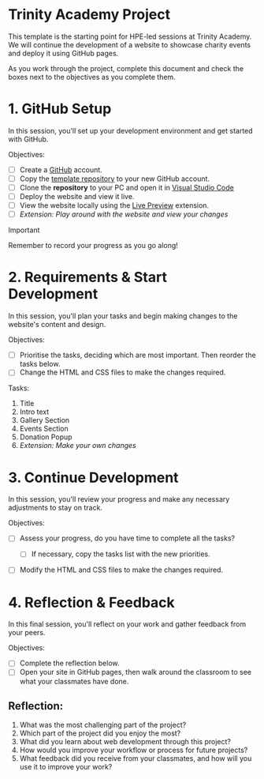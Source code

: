 # Trinity Academy Project

This template is the starting point for HPE-led sessions at Trinity Academy. We will continue the development of a website to showcase charity events and deploy it using GitHub pages.

As you work through the project, complete this document and check the boxes next to the objectives as you complete them.

# 1. GitHub Setup

In this session, you'll set up your development environment and get started with GitHub.

Objectives:

- [ ] Create a [GitHub](https://github.com/) account.
- [ ] Copy the [template repository](https://github.com/ethanbrews/charity-site-template/) to your new GitHub account.
- [ ] Clone the **repository** to your PC and open it in [Visual Studio Code](https://code.visualstudio.com/)
- [ ] Deploy the website and view it live.
- [ ] View the website locally using the [Live Preview](https://marketplace.visualstudio.com/items?itemName=ms-vscode.live-server) extension.
- [ ] *Extension: Play around with the website and view your changes*

> [!IMPORTANT]  
> Remember to record your progress as you go along!


# 2. Requirements & Start Development

In this session, you'll plan your tasks and begin making changes to the website's content and design.

Objectives: 

- [ ] Prioritise the tasks, deciding which are most important. Then reorder the tasks below.
- [ ] Change the HTML and CSS files to make the changes required.

Tasks:

1. Title
2. Intro text
2. Gallery Section
3. Events Section
4. Donation Popup
5. *Extension: Make your own changes*


# 3. Continue Development

In this session, you'll review your progress and make any necessary adjustments to stay on track.

Objectives:

- [ ] Assess your progress, do you have time to complete all the tasks?
    - [ ] If necessary, copy the tasks list with the new priorities.
- [ ] Modify the HTML and CSS files to make the changes required.


# 4. Reflection & Feedback

In this final session, you'll reflect on your work and gather feedback from your peers.

Objectives:

- [ ] Complete the reflection below.
- [ ] Open your site in GitHub pages, then walk around the classroom to see what your classmates have done.

## Reflection:

1. What was the most challenging part of the project?
2. Which part of the project did you enjoy the most?
3. What did you learn about web development through this project?
4. How would you improve your workflow or process for future projects?
5. What feedback did you receive from your classmates, and how will you use it to improve your work?
